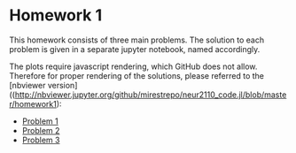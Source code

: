 # Homework 1

This homework consists of three main problems. The solution to each problem is given in a separate jupyter notebook, named accordingly.

The plots require javascript rendering, which GitHub does not allow. Therefore for proper rendering of the solutions, please referred to the [nbviewer version]((http://nbviewer.jupyter.org/github/mirestrepo/neur2110_code.jl/blob/master/homework1):

* [Problem 1](http://nbviewer.jupyter.org/github/mirestrepo/neur2110_code.jl/blob/master/homework1/Problem1.ipynb)
* [Problem 2](http://nbviewer.jupyter.org/github/mirestrepo/neur2110_code.jl/blob/master/homework1/Problem2.ipynb)
* [Problem 3](http://nbviewer.jupyter.org/github/mirestrepo/neur2110_code.jl/blob/master/homework1/Problem3.ipynb)